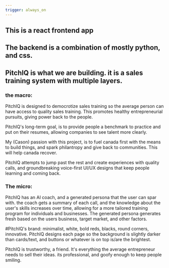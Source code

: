 ```yaml
---
trigger: always_on
---
```


## This is a react frontend app
## The backend is a combination of mostly python, and css.


## PitchIQ is what we are building. it is a sales training system with multiple layers. 

### the macro: 
PitchIQ is designed to democrotize sales training so the average person can have access to quality sales training. This promotes healthy entrepreneurial pursuits, giving power back to the people. 

PitchIQ's long-term goal, is to provide people a benchmark to practice and put on their resumes, allowing companies to see talent more clearly. 

My (Cason) passion with this project, is to fuel canada first with the means to build things, and spark philantropy and give back to communities. This will help canada recover. 

PitchIQ attempts to jump past the rest and create experiences with quality calls, and groundbreaking voice-first UI/UX designs that keep people learning and coming back.

### The micro: 
PitchIQ has an AI coach, and a generated persona that the user can spar with. the coach gets a summary of each call, and the knowledge about the user's skills increases over time, allowing for a more tailored training program for individuals and businesses. The generated persona generates fresh based on the users business, target market, and other factors. 


#PitchIQ's brand: 
minimalist, white, bold reds, blacks, round corners, innovative. 
PitchIQ designs each page so the background is slightly darker than cards/text, and buttons or whatever is on top is/are the brightest.

PitchIQ is trustworthy, a friend. It's everything the average entrepreneur needs to sell their ideas. its professional, and goofy enough to keep people smiling.